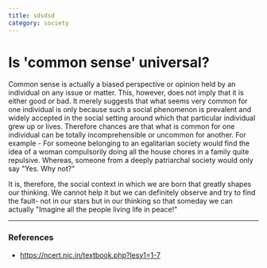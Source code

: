 ```yaml
---
title: sdsdsd
category: society
---
```

# Is 'common sense' universal?
Common sense is actually a biased perspective or opinion held by an individual on any issue or matter. This, however, does not imply that it is either good or bad. It merely suggests that what seems very common for one individual is only because such a social phenomenon is prevalent and widely accepted in the social setting around which that particular individual grew up or lives. Therefore chances are that what is common for one individual can be totally incomprehensible or uncommon for another. For example - For someone belonging to an egalitarian society would find the idea of a woman compulsorily doing all the house chores in a family quite repulsive. Whereas, someone from a deeply patriarchal society would only say "Yes. Why not?" 

It is, therefore, the social context in which we are born that greatly shapes our thinking. We cannot help it but we can definitely observe and try to find the fault- not in our stars but in our thinking so that someday we can actually "Imagine all the people living life in peace!"

<hr>

### References
- <https://ncert.nic.in/textbook.php?lesy1=1-7>

